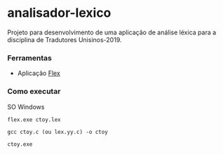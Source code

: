 # analisador-lexico

Projeto para desenvolvimento de uma aplicação de análise léxica para a disciplina de Tradutores Unisinos-2019.


### Ferramentas

- Aplicação [Flex](https://github.com/westes/flex)


### Como executar


SO Windows

``
flex.exe ctoy.lex
``

``
gcc ctoy.c (ou lex.yy.c) -o ctoy
``

``
ctoy.exe            
``

